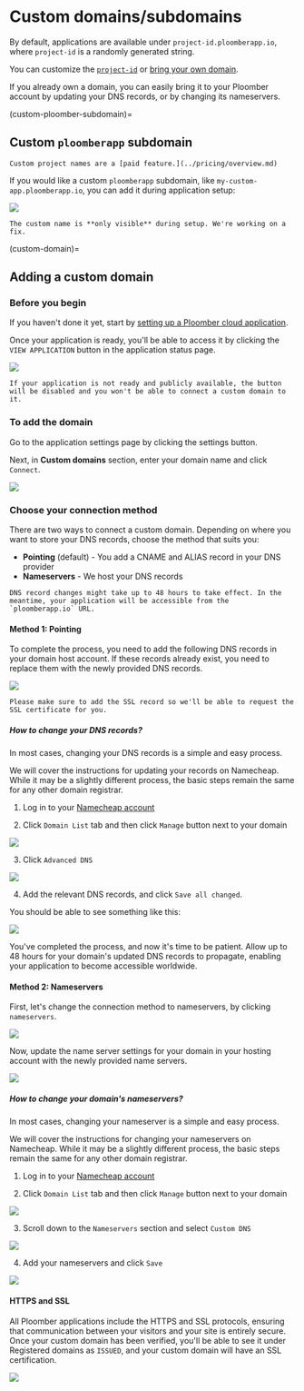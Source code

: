 # Custom domains/subdomains

By default, applications are available under `project-id.ploomberapp.io`, where `project-id` is a randomly generated string.

You can customize the [`project-id`](custom-ploomber-subdomain) or [bring your own domain](custom-domain).

If you already own a domain, you can easily bring it to your Ploomber account by updating your DNS records, or by changing its nameservers.

(custom-ploomber-subdomain)=
## Custom `ploomberapp` subdomain

```{note}
Custom project names are a [paid feature.](../pricing/overview.md)
```

If you would like a custom `ploomberapp` subdomain, like `my-custom-app.ploomberapp.io`, you can add it during application setup:

![](../static/custom-domains/custom-names.png)

```{warning}
The custom name is **only visible** during setup. We're working on a fix.
```


(custom-domain)=
## Adding a custom domain

### Before you begin

If you haven't done it yet, start by [setting up a Ploomber cloud application](./../quickstart/app.md).

Once your application is ready, you'll be able to access it by clicking the `VIEW APPLICATION` button in the application status page.

![](../static/custom-domains/view-application.png)

```{warning}
If your application is not ready and publicly available, the button will be disabled and you won't be able to connect a custom domain to it.
```

### To add the domain

Go to the application settings page by clicking the settings button.

Next, in **Custom domains** section, enter your domain name and click `Connect`.

![](../static/custom-domains/custom-domains-section.png)

### Choose your connection method

There are two ways to connect a custom domain. Depending on where you want to store your DNS records, choose the method that suits you:

* **Pointing** (default) - You add a CNAME and ALIAS record in your DNS provider
* **Nameservers** - We host your DNS records


```{important}
DNS record changes might take up to 48 hours to take effect. In the meantime, your application will be accessible from the `ploomberapp.io` URL.
```

#### Method 1: Pointing

To complete the process, you need to add the following DNS records in your domain host account. If these records already exist, you need to replace them with the newly provided DNS records.

![](../static/custom-domains/pointing-change-dns-records.png)

```{note}
Please make sure to add the SSL record so we'll be able to request the SSL certificate for you.
```

##### How to change your DNS records?

In most cases, changing your DNS records is a simple and easy process. 

We will cover the instructions for updating your records on Namecheap. While it may be a slightly different process, the basic steps remain the same for any other domain registrar.

1. Log in to your [Namecheap account](https://www.namecheap.com/)

2. Click `Domain List` tab and then click `Manage` button next to your domain

![](../static/custom-domains/namecheap-domains.png)

3. Click `Advanced DNS`

![](../static/custom-domains/namecheap-advanced-dns.png)

4. Add the relevant DNS records, and click `Save all changed`.

You should be able to see something like this:

![](../static/custom-domains/namecheap-updated-dns-records.png)


You've completed the process, and now it's time to be patient. Allow up to 48 hours for your domain's updated DNS records to propagate, enabling your application to become accessible worldwide.

#### Method 2: Nameservers

First, let's change the connection method to nameservers, by clicking `nameservers`.

![](../static/custom-domains/change-to-nameservers.png)


Now, update the name server settings for your domain in your hosting account with the newly provided name servers.

![](../static/custom-domains/nameservers.png)


##### How to change your domain's nameservers?

In most cases, changing your nameserver is a simple and easy process. 

We will cover the instructions for changing your nameservers on Namecheap. While it may be a slightly different process, the basic steps remain the same for any other domain registrar.

1. Log in to your [Namecheap account](https://www.namecheap.com/)

2. Click `Domain List` tab and then click `Manage` button next to your domain

![](../static/custom-domains/namecheap-domains.png)

3. Scroll down to the `Nameservers` section and select `Custom DNS`

![](../static/custom-domains/namecheap-select-custom-dns.png)

4. Add your nameservers and click `Save`

![](../static/custom-domains/namecheap-save-nameservers.png)


#### HTTPS and SSL

All Ploomber applications include the HTTPS and SSL protocols, ensuring that communication between your visitors and your site is entirely secure. Once your custom domain has been verified, you'll be able to see it under Registered domains as `ISSUED`, and your custom domain will have an SSL certification.

![](../static/custom-domains/verified.png)

